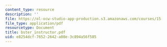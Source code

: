 ```yaml
---
content_type: resource
description: ''
file: https://ol-ocw-studio-app-production.s3.amazonaws.com/courses/15-667-negotiation-and-conflict-management-spring-2001/e8254dcf76522642a08e3c894a56f585_bster_instructor.pdf
file_type: application/pdf
resourcetype: Document
title: bster_instructor.pdf
uid: e8254dcf-7652-2642-a08e-3c894a56f585
---
```


